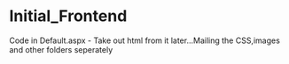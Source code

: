 # Initial_Frontend
Code in Default.aspx - Take out html from it later...Mailing the CSS,images and other folders seperately
